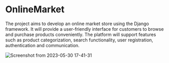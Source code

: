 # OnlineMarket

The project aims to develop an online market store using the Django framework. It will provide a user-friendly interface for customers to browse and purchase products conveniently. The platform will support features such as product categorization, search functionality, user registration, authentication and communication.

![Screenshot from 2023-05-30 17-41-31](https://github.com/AkshayMetry/OnlineMarket/assets/62587809/c17d0ff8-ab81-4a08-8984-d7f2c717090d)
